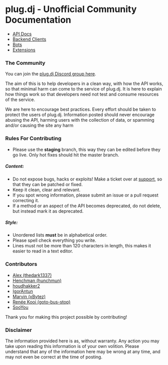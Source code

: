 # plug.dj - Unofficial Community Documentation

* [API Docs](/api/README.md)
* [Backend Clients](/clients/README.md)
* [Bots](/bots/README.md)
* [Extensions](/extensions/README.md)

### The Community

You can join the [plug.dj Discord group here](https://discord.gg/NXtwHa).

The aim of this is to help developers in a clean way, with how the API works, so that minimal harm can come to the
service of plug.dj. It is here to explain how things work so that developers need not test and consume resources of the
service. 

We are here to encourage best practices. Every effort should be taken to protect the users of plug.dj. Information 
posted should never encourage abusing the API, harming users with the collection of data, or spamming and/or causing
the site any harm

### Rules For Contributing

* Please use the **staging** branch, this way they can be edited before they go live. Only hot fixes should hit the
master branch.

##### Content:

* Do not expose bugs, hacks or exploits! Make a ticket over at [support](https://support.plug.dj), so that they can be 
patched or fixed.
* Keep it clean, clear and relevant.
* If you spot wrong information, please submit an issue or a pull request correcting it. 
* If a method or an aspect of the API becomes deprecated, do not delete, but instead mark it as deprecated.

##### Style:

* Unordered lists **must** be in alphabetical order.
* Please spell check everything you write.
* Lines must not be more than 120 characters in length, this makes it easier to read in a text editor.

### Contributors

* [Alex (thedark1337)](https://github.com/thedark1337)
* [Henchman (hunchmun)](https://github.com/hunchmun)
* [houdhakker2](https://github.com/houdhakker2)
* [IgorAntun](https://github.com/IgorAntun)
* [Marvin (xBytez)](https://github.com/xBytez)
* [Renée Kooi (goto-bus-stop)](https://github.com/goto-bus-stop)
* [SooYou](https://github.com/SooYou)

Thank you for making this project possible by contributing!

### Disclaimer

The information provided here is as, without warranty. Any action you may take upon reading this information is of your
own volition. Please understand that any of the information here may be wrong at any time, and may not even be correct
at the time of posting.
